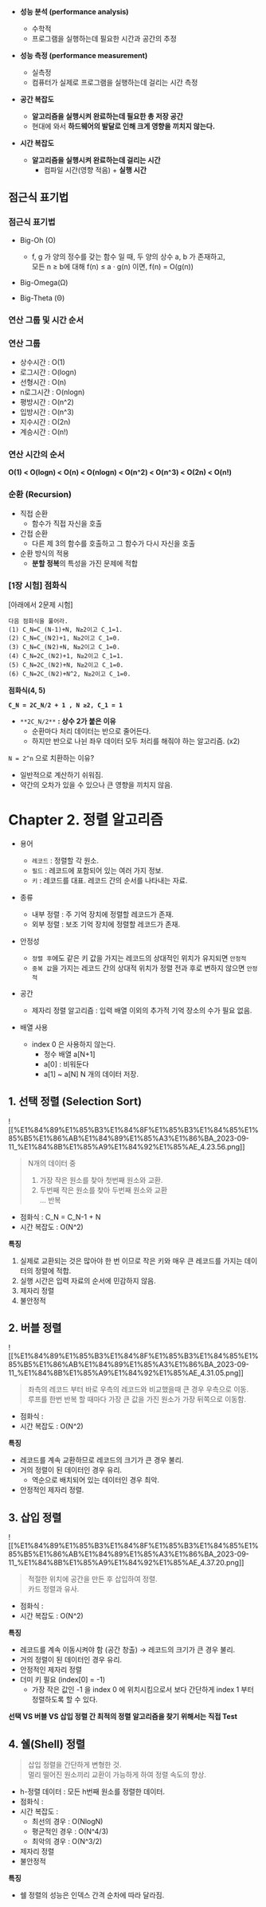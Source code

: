   

- **성능 분석 (performance analysis)**
    - 수학적
    - 프로그램을 실행하는데 필요한 시간과 공간의 추정
- **성능 측정 (performance measurement)**
    - 실측정
    - 컴퓨터가 실제로 프로그램을 실행하는데 걸리는 시간 측정

  

- **공간 복잡도**
    - **알고리즘을 실행시켜 완료하는데 필요한 총 저장 공간**
    - 현대에 와서 **하드웨어의 발달로 인해 크게 영향을 끼치지 않는다.**
- **시간 복잡도**
    - **알고리즘을 실행시켜 완료하는데 걸리는 시간**
        - 컴파일 시간(영향 적음) + **실행 시간**

  

## 점근식 표기법

### 점근식 표기법

- Big-Oh (O)
    - f, g 가 양의 정수를 갖는 함수 일 때, 두 양의 상수 a, b 가 존재하고,  
        모든 n ≥ b에 대해 f(n) ≤ a · g(n) 이면, f(n) = O(g(n))
- Big-Omega(Ω)
    
- Big-Theta (Θ)

  

### 연산 그룹 및 시간 순서

### 연산 그룹

- 상수시간 : O(1)
- 로그시간 : O(logn)
- 선형시간 : O(n)
- n로그시간 : O(nlogn)
- 평방시간 : O(n^2)
- 입방시간 : O(n^3)
- 지수시간 : O(2n)
- 계승시간 : O(n!)

### **연산 시간의 순서**
**O(1) < O(logn) < O(n) < O(nlogn) < O(n^2) < O(n^3) < O(2n) < O(n!)**

  

### 순환 (Recursion)

- 직접 순환
    - 함수가 직접 자신을 호출
- 간접 순환
    - 다른 제 3의 함수를 호출하고 그 함수가 다시 자신을 호출
- 순환 방식의 적용
    - **분할 정복**의 특성을 가진 문제에 적합

  

### [1장 시험] 점화식

[아래에서 2문제 시험]

```
다음 점화식을 풀어라.
(1) C_N=C_(N-1)+N, N≥2이고 C_1=1.
(2) C_N=C_(N⁄2)+1, N≥2이고 C_1=0. 
(3) C_N=C_(N⁄2)+N, N≥2이고 C_1=0. 
(4) C_N=2C_(N⁄2)+1, N≥2이고 C_1=1. 
(5) C_N=2C_(N⁄2)+N, N≥2이고 C_1=0. 
(6) C_N=2C_(N⁄2)+N^2, N≥2이고 C_1=0.
```

  

**점화식(4, 5)**

**`C_N = 2C_N/2 + 1 , N ≥2, C_1 = 1`**

- `**2C_N/2**` **: 상수 2가 붙은 이유**
    - 순환마다 처리 데이터는 반으로 줄어든다.
    - 하지만 반으로 나뉜 좌우 데이터 모두 처리를 해줘야 하는 알고리즘. (x2)

  

`N = 2^n` 으로 치환하는 이유?

- 일반적으로 계산하기 쉬워짐.
- 약간의 오차가 있을 수 있으나 큰 영향을 끼치지 않음.

  

  

# Chapter 2. 정렬 알고리즘

- 용어
    - `레코드` : 정렬할 각 원소.
    - `필드` : 레코드에 포함되어 있는 여러 가지 정보.
    - `키` : 레코드를 대표. 레코드 간의 순서를 나타내는 자료.

  

- 종류
    - 내부 정렬 : 주 기억 장치에 정렬할 레코드가 존재.
    - 외부 정렬 : 보조 기억 장치에 정렬할 레코드가 존재.

  

- 안정성
    - `정렬 후`에도 같은 키 값을 가지는 레코드의 상대적인 위치가 유지되면 `안정적`
    - `중복 값`을 가지는 레코드 간의 상대적 위치가 정렬 전과 후로 변하지 않으면 `안정적`

  

- 공간
    - 제자리 정렬 알고리즘 : 입력 배열 이외의 추가적 기억 장소의 수가 필요 없음.

  

- 배열 사용
    - index 0 은 사용하지 않는다.
        - 정수 배열 a[N+1]
        - a[0] : 비워둔다
        - a[1] ~ a[N] N 개의 데이터 저장.

  

  

## 1. 선택 정렬 (Selection Sort)

![[%E1%84%89%E1%85%B3%E1%84%8F%E1%85%B3%E1%84%85%E1%85%B5%E1%86%AB%E1%84%89%E1%85%A3%E1%86%BA_2023-09-11_%E1%84%8B%E1%85%A9%E1%84%92%E1%85%AE_4.23.56.png]]

> N개의 데이터 중  
> 1. 가장 작은 원소를 찾아 첫번째 원소와 교환.  
> 2. 두번째 작은 원소를 찾아 두번째 원소와 교환  
> … 반복

- 점화식 : C_N = C_N-1 + N
- 시간 복잡도 : O(N^2)

  

**특징**

1. 실제로 교환되는 것은 많아야 한 번 이므로 작은 키와 매우 큰 레코드를 가지는 데이터의 정렬에 적합.
2. 실행 시간은 입력 자료의 순서에 민감하지 않음.
3. 제자리 정렬
4. 불안정적

  

  

## 2. 버블 정렬

![[%E1%84%89%E1%85%B3%E1%84%8F%E1%85%B3%E1%84%85%E1%85%B5%E1%86%AB%E1%84%89%E1%85%A3%E1%86%BA_2023-09-11_%E1%84%8B%E1%85%A9%E1%84%92%E1%85%AE_4.31.05.png]]

> 좌측의 레코드 부터 바로 우측의 레코드와 비교했을때 큰 경우 우측으로 이동.  
> 루프를 한번 반복 할 때마다 가장 큰 값을 가진 원소가 가장 뒤쪽으로 이동함.

- 점화식 :
- 시간 복잡도 : O(N^2)

  

**특징**

- 레코드를 계속 교환하므로 레코드의 크기가 큰 경우 불리.
- 거의 정렬이 된 데이터인 경우 유리.
    - 역순으로 배치되어 있는 데이터인 경우 최악.
- 안정적인 제자리 정렬.

  

  

## 3. 삽입 정렬

![[%E1%84%89%E1%85%B3%E1%84%8F%E1%85%B3%E1%84%85%E1%85%B5%E1%86%AB%E1%84%89%E1%85%A3%E1%86%BA_2023-09-11_%E1%84%8B%E1%85%A9%E1%84%92%E1%85%AE_4.37.20.png]]

> 적절한 위치에 공간을 만든 후 삽입하여 정렬.  
> 카드 정렬과 유사.

- 점화식 :
- 시간 복잡도 : O(N^2)

  

**특징**

- 레코드를 계속 이동시켜야 함 (공간 창출) → 레코드의 크기가 큰 경우 불리.
- 거의 정렬이 된 데이터인 경우 유리.
- 안정적인 제자리 정렬
- 더미 키 필요 (index[0] = -1)
    - 가장 작은 값인 -1 을 index 0 에 위치시킴으로서 보다 간단하게 index 1 부터 정렬하도록 할 수 있다.

  

**선택 VS 버블 VS 삽입 정렬 간 최적의 정렬 알고리즘을 찾기 위해서는 직접 Test**

  

  

## 4. 쉘(Shell) 정렬

> 삽입 정렬을 간단하게 변형한 것.  
> 멀리 떨어진 원소끼리 교환이 가능하게 하여 정렬 속도의 향상.

- h-정렬 데이터 : 모든 h번째 원소를 정렬한 데이터.
- 점화식 :
- 시간 복잡도 :
    - 최선의 경우 : O(NlogN)
    - 평균적인 경우 : O(N^4/3)
    - 최악의 경우 : O(N^3/2)
- 제자리 정렬
- 불안정적

  

**특징**

- 쉘 정렬의 성능은 인덱스 간격 순차에 따라 달라짐.